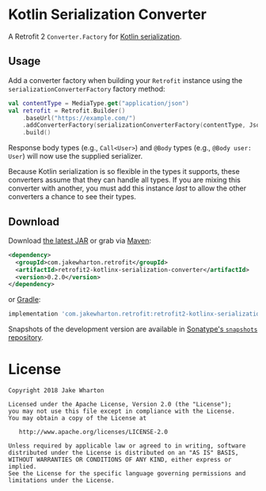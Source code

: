 Kotlin Serialization Converter
==============================

A Retrofit 2 `Converter.Factory` for [Kotlin serialization][1].


Usage
-----

Add a converter factory when building your `Retrofit` instance using the
`serializationConverterFactory` factory method:
```kotlin
val contentType = MediaType.get("application/json")
val retrofit = Retrofit.Builder()
    .baseUrl("https://example.com/")
    .addConverterFactory(serializationConverterFactory(contentType, Json))
    .build()
```

Response body types (e.g., `Call<User>`) and `@Body` types (e.g., `@Body user: User`) will now use
the supplied serializer.

Because Kotlin serialization is so flexible in the types it supports, these converters assume
that they can handle all types. If you are mixing this converter with another, you must add this
instance _last_ to allow the other converters a chance to see their types.


Download
--------

Download [the latest JAR][2] or grab via [Maven][3]:
```xml
<dependency>
  <groupId>com.jakewharton.retrofit</groupId>
  <artifactId>retrofit2-kotlinx-serialization-converter</artifactId>
  <version>0.2.0</version>
</dependency>
```
or [Gradle][3]:
```groovy
implementation 'com.jakewharton.retrofit:retrofit2-kotlinx-serialization-converter:0.2.0'
```

Snapshots of the development version are available in [Sonatype's `snapshots` repository][snap].


License
=======

    Copyright 2018 Jake Wharton

    Licensed under the Apache License, Version 2.0 (the "License");
    you may not use this file except in compliance with the License.
    You may obtain a copy of the License at

       http://www.apache.org/licenses/LICENSE-2.0

    Unless required by applicable law or agreed to in writing, software
    distributed under the License is distributed on an "AS IS" BASIS,
    WITHOUT WARRANTIES OR CONDITIONS OF ANY KIND, either express or implied.
    See the License for the specific language governing permissions and
    limitations under the License.




 [1]: https://github.com/Kotlin/kotlinx.serialization/
 [2]: https://search.maven.org/remote_content?g=com.squareup.retrofit2&a=adapter-kotlin-coroutines-experimental&v=LATEST
 [3]: http://search.maven.org/#search%7Cga%7C1%7Cg%3A%22com.squareup.retrofit2%22%20a%3A%22adapter-kotlin-coroutines-experimental%22
 [snap]: https://oss.sonatype.org/content/repositories/snapshots/
